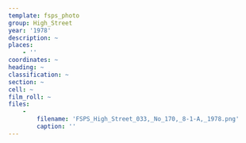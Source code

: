 ```yaml
---
template: fsps_photo
group: High_Street
year: '1978'
description: ~
places:
    - ''
coordinates: ~
heading: ~
classification: ~
section: ~
cell: ~
film_roll: ~
files:
    -
        filename: 'FSPS_High_Street_033,_No_170,_8-1-A,_1978.png'
        caption: ''
---
```

